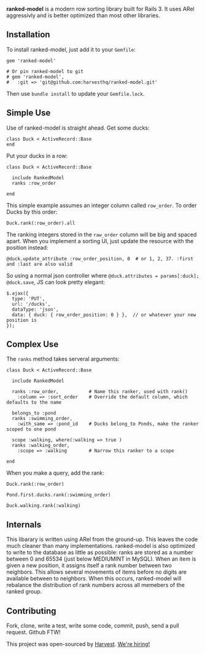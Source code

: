 **ranked-model** is a modern row sorting library built for Rails 3.  It uses ARel aggressivly and is better optimized than most other libraries.

Installation
------------

To install ranked-model, just add it to your `Gemfile`:

    gem 'ranked-model'
    
    # Or pin ranked-model to git
    # gem 'ranked-model',
    #   :git => 'git@github.com:harvesthq/ranked-model.git'

Then use `bundle install` to update your `Gemfile.lock`.

Simple Use
----------

Use of ranked-model is straight ahead.  Get some ducks:

    class Duck < ActiveRecord::Base
    end

Put your ducks in a row:

    class Duck < ActiveRecord::Base
    
      include RankedModel
      ranks :row_order
    
    end

This simple example assumes an integer column called `row_order`.  To order Ducks by this order:

    Duck.rank(:row_order).all

The ranking integers stored in the `raw_order` column will be big and spaced apart.  When you
implement a sorting UI, just update the resource with the position instead:

    @duck.update_attribute :row_order_position, 0  # or 1, 2, 37. :first and :last are also valid

So using a normal json controller where `@duck.attributes = params[:duck]; @duck.save`, JS can
look pretty elegant:

    $.ajax({
      type: 'PUT',
      url: '/ducks',
      dataType: 'json',
      data: { duck: { row_order_position: 0 } },  // or whatever your new position is
    });

Complex Use
-----------

The `ranks` method takes serveral arguments:

    class Duck < ActiveRecord::Base
    
      include RankedModel
    
      ranks :row_order,           # Name this ranker, used with rank()
        :column => :sort_order    # Override the default column, which defaults to the name
      
      belongs_to :pond
      ranks :swimming_order,
        :with_same => :pond_id    # Ducks belong_to Ponds, make the ranker scoped to one pond
      
      scope :walking, where(:walking => true )
      ranks :walking_order,
        :scope => :walking        # Narrow this ranker to a scope
    
    end

When you make a query, add the rank:

    Duck.rank(:row_order)
    
    Pond.first.ducks.rank(:swimming_order)
    
    Duck.walking.rank(:walking)

Internals
---------

This libarary is written using ARel from the ground-up.  This leaves the code much cleaner
than many implementations.  ranked-model is also optimized to write to the database as little
as possible: ranks are stored as a number between 0 and 65534 (just below MEDIUMINT in MySQL).
When an item is given a new position, it assigns itself a rank number between two neighbors.
This allows several movements of items before no digits are available between to neighbors.  When
this occurs, ranked-model will rebalance the distribution of rank numbers across all memebers
of the ranked group.

Contributing
------------

Fork, clone, write a test, write some code, commit, push, send a pull request.  Github FTW!

This project was open-sourced by [Harvest](http://getharvest.com/).  [We're hiring!](http://www.getharvest.com/careers)
